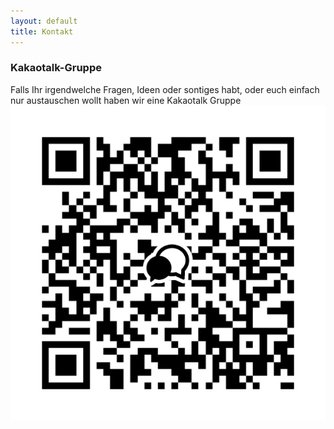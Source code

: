 ```yaml
---
layout: default
title: Kontakt
---
```


### Kakaotalk-Gruppe
Falls Ihr irgendwelche Fragen, Ideen oder sontiges habt, oder euch einfach nur austauschen wollt haben wir eine Kakaotalk Gruppe
![QR-Code](assets/images/QR-Code.png)

